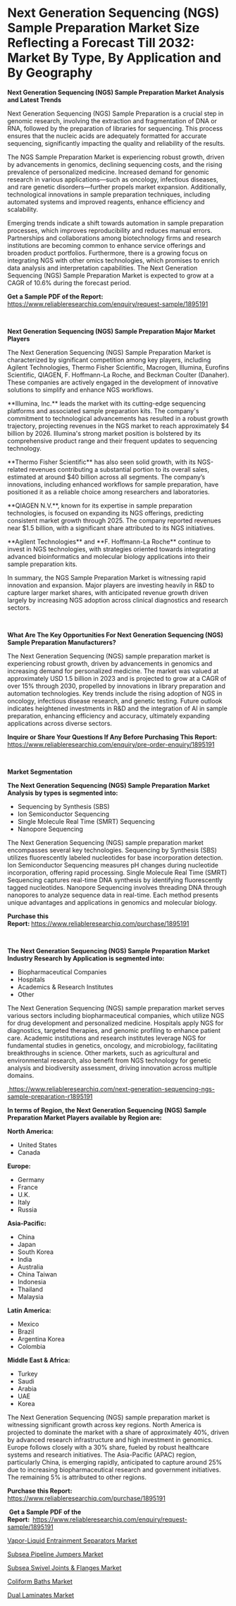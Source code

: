 <p><h1>Next Generation Sequencing (NGS) Sample Preparation Market Size Reflecting a Forecast Till 2032: Market By Type, By Application and By Geography</h1></p><p><strong>Next Generation Sequencing (NGS) Sample Preparation Market Analysis and Latest Trends</strong></p>
<p><p>Next Generation Sequencing (NGS) Sample Preparation is a crucial step in genomic research, involving the extraction and fragmentation of DNA or RNA, followed by the preparation of libraries for sequencing. This process ensures that the nucleic acids are adequately formatted for accurate sequencing, significantly impacting the quality and reliability of the results.</p><p>The NGS Sample Preparation Market is experiencing robust growth, driven by advancements in genomics, declining sequencing costs, and the rising prevalence of personalized medicine. Increased demand for genomic research in various applications—such as oncology, infectious diseases, and rare genetic disorders—further propels market expansion. Additionally, technological innovations in sample preparation techniques, including automated systems and improved reagents, enhance efficiency and scalability.</p><p>Emerging trends indicate a shift towards automation in sample preparation processes, which improves reproducibility and reduces manual errors. Partnerships and collaborations among biotechnology firms and research institutions are becoming common to enhance service offerings and broaden product portfolios. Furthermore, there is a growing focus on integrating NGS with other omics technologies, which promises to enrich data analysis and interpretation capabilities. The Next Generation Sequencing (NGS) Sample Preparation Market is expected to grow at a CAGR of 10.6% during the forecast period.</p></p>
<p><strong>Get a Sample PDF of the Report:&nbsp;</strong> <a href="https://www.reliableresearchiq.com/enquiry/request-sample/1895191?utm_campaign=1137&utm_medium=2&utm_source=Github&utm_content=ia&utm_term=28032025&utm_id=next-generation-sequencing-ngs-sample-preparation">https://www.reliableresearchiq.com/enquiry/request-sample/1895191</a></p>
<p>&nbsp;</p>
<p><strong>Next Generation Sequencing (NGS) Sample Preparation Major Market Players</strong></p>
<p><p>The Next Generation Sequencing (NGS) Sample Preparation Market is characterized by significant competition among key players, including Agilent Technologies, Thermo Fisher Scientific, Macrogen, Illumina, Eurofins Scientific, QIAGEN, F. Hoffmann-La Roche, and Beckman Coulter (Danaher). These companies are actively engaged in the development of innovative solutions to simplify and enhance NGS workflows.</p><p>**Illumina, Inc.** leads the market with its cutting-edge sequencing platforms and associated sample preparation kits. The company's commitment to technological advancements has resulted in a robust growth trajectory, projecting revenues in the NGS market to reach approximately $4 billion by 2026. Illumina's strong market position is bolstered by its comprehensive product range and their frequent updates to sequencing technology.</p><p>**Thermo Fisher Scientific** has also seen solid growth, with its NGS-related revenues contributing a substantial portion to its overall sales, estimated at around $40 billion across all segments. The company’s innovations, including enhanced workflows for sample preparation, have positioned it as a reliable choice among researchers and laboratories.</p><p>**QIAGEN N.V.**, known for its expertise in sample preparation technologies, is focused on expanding its NGS offerings, predicting consistent market growth through 2025. The company reported revenues near $1.5 billion, with a significant share attributed to its NGS initiatives.</p><p>**Agilent Technologies** and **F. Hoffmann-La Roche** continue to invest in NGS technologies, with strategies oriented towards integrating advanced bioinformatics and molecular biology applications into their sample preparation kits.</p><p>In summary, the NGS Sample Preparation Market is witnessing rapid innovation and expansion. Major players are investing heavily in R&D to capture larger market shares, with anticipated revenue growth driven largely by increasing NGS adoption across clinical diagnostics and research sectors.</p></p>
<p>&nbsp;</p>
<p><strong>What Are The Key Opportunities For Next Generation Sequencing (NGS) Sample Preparation Manufacturers?</strong></p>
<p><p>The Next Generation Sequencing (NGS) sample preparation market is experiencing robust growth, driven by advancements in genomics and increasing demand for personalized medicine. The market was valued at approximately USD 1.5 billion in 2023 and is projected to grow at a CAGR of over 15% through 2030, propelled by innovations in library preparation and automation technologies. Key trends include the rising adoption of NGS in oncology, infectious disease research, and genetic testing. Future outlook indicates heightened investments in R&D and the integration of AI in sample preparation, enhancing efficiency and accuracy, ultimately expanding applications across diverse sectors.</p></p>
<p><strong>Inquire or Share Your Questions If Any Before Purchasing This Report:</strong> <a href="https://www.reliableresearchiq.com/enquiry/pre-order-enquiry/1895191?utm_campaign=1137&utm_medium=2&utm_source=Github&utm_content=ia&utm_term=28032025&utm_id=next-generation-sequencing-ngs-sample-preparation">https://www.reliableresearchiq.com/enquiry/pre-order-enquiry/1895191</a></p>
<p>&nbsp;</p>
<p><strong>Market Segmentation</strong></p>
<p><strong>The Next Generation Sequencing (NGS) Sample Preparation Market Analysis by types is segmented into:</strong></p>
<p><ul><li>Sequencing by Synthesis (SBS)</li><li>Ion Semiconductor Sequencing</li><li>Single Molecule Real Time (SMRT) Sequencing</li><li>Nanopore Sequencing</li></ul></p>
<p><p>The Next Generation Sequencing (NGS) sample preparation market encompasses several key technologies. Sequencing by Synthesis (SBS) utilizes fluorescently labeled nucleotides for base incorporation detection. Ion Semiconductor Sequencing measures pH changes during nucleotide incorporation, offering rapid processing. Single Molecule Real Time (SMRT) Sequencing captures real-time DNA synthesis by identifying fluorescently tagged nucleotides. Nanopore Sequencing involves threading DNA through nanopores to analyze sequence data in real-time. Each method presents unique advantages and applications in genomics and molecular biology.</p></p>
<p><strong>Purchase this Report:&nbsp;</strong><a href="https://www.reliableresearchiq.com/purchase/1895191?utm_campaign=1137&utm_medium=2&utm_source=Github&utm_content=ia&utm_term=28032025&utm_id=next-generation-sequencing-ngs-sample-preparation">https://www.reliableresearchiq.com/purchase/1895191</a></p>
<p>&nbsp;</p>
<p><strong>The Next Generation Sequencing (NGS) Sample Preparation Market Industry Research by Application is segmented into:</strong></p>
<p><ul><li>Biopharmaceutical Companies</li><li>Hospitals</li><li>Academics & Research Institutes</li><li>Other</li></ul></p>
<p><p>The Next Generation Sequencing (NGS) sample preparation market serves various sectors including biopharmaceutical companies, which utilize NGS for drug development and personalized medicine. Hospitals apply NGS for diagnostics, targeted therapies, and genomic profiling to enhance patient care. Academic institutions and research institutes leverage NGS for fundamental studies in genetics, oncology, and microbiology, facilitating breakthroughs in science. Other markets, such as agricultural and environmental research, also benefit from NGS technology for genetic analysis and biodiversity assessment, driving innovation across multiple domains.</p></p>
<p><a href="https://www.reliableresearchiq.com/next-generation-sequencing-ngs-sample-preparation-r1895191?utm_campaign=1137&utm_medium=2&utm_source=Github&utm_content=ia&utm_term=28032025&utm_id=next-generation-sequencing-ngs-sample-preparation">&nbsp;https://www.reliableresearchiq.com/next-generation-sequencing-ngs-sample-preparation-r1895191</a></p>
<p><strong>In terms of Region, the Next Generation Sequencing (NGS) Sample Preparation Market Players available by Region are:</strong></p>
<p>
    <p> <strong> North America: </strong>
        <ul>
            <li>United States</li>
            <li>Canada</li>
        </ul>
        </p> 
    <p> <strong> Europe: </strong>
        <ul>
            <li>Germany</li>
            <li>France</li>
            <li>U.K.</li>
            <li>Italy</li>
            <li>Russia</li>
        </ul>
        </p> 
    <p> <strong> Asia-Pacific: </strong>
        <ul>
            <li>China</li>
            <li>Japan</li>
            <li>South Korea</li>
            <li>India</li>
            <li>Australia</li>
            <li>China Taiwan</li>
            <li>Indonesia</li>
            <li>Thailand</li>
            <li>Malaysia</li>
        </ul>
        </p> 
    <p> <strong> Latin America: </strong>
        <ul>
            <li>Mexico</li>
            <li>Brazil</li>
            <li>Argentina Korea</li>
            <li>Colombia</li>
        </ul>
        </p> 
    <p> <strong> Middle East & Africa: </strong>
        <ul>
            <li>Turkey</li>
            <li>Saudi</li>
            <li>Arabia</li>
            <li>UAE</li>
            <li>Korea</li>
        </ul>
    </p>
    </p>
<p><p>The Next Generation Sequencing (NGS) sample preparation market is witnessing significant growth across key regions. North America is projected to dominate the market with a share of approximately 40%, driven by advanced research infrastructure and high investment in genomics. Europe follows closely with a 30% share, fueled by robust healthcare systems and research initiatives. The Asia-Pacific (APAC) region, particularly China, is emerging rapidly, anticipated to capture around 25% due to increasing biopharmaceutical research and government initiatives. The remaining 5% is attributed to other regions.</p></p>
<p><strong>Purchase this Report: </strong><a href="https://www.reliableresearchiq.com/purchase/1895191?utm_campaign=1137&utm_medium=2&utm_source=Github&utm_content=ia&utm_term=28032025&utm_id=next-generation-sequencing-ngs-sample-preparation">https://www.reliableresearchiq.com/purchase/1895191</a></p>
<p>&nbsp;<strong>Get a Sample PDF of the Report:&nbsp;&nbsp;</strong><a href="https://www.reliableresearchiq.com/enquiry/request-sample/1895191?utm_campaign=1137&utm_medium=2&utm_source=Github&utm_content=ia&utm_term=28032025&utm_id=next-generation-sequencing-ngs-sample-preparation">https://www.reliableresearchiq.com/enquiry/request-sample/1895191</a></p>
<p><strong></strong></p>
<p><p><a href="https://github.com/cevzarvargem/Market-Research-Report-List-1/blob/main/vapor-liquid-entrainment-separators-market.md?utm_campaign=1137&utm_medium=2&utm_source=Github&utm_content=ia&utm_term=28032025&utm_id=next-generation-sequencing-ngs-sample-preparation">Vapor-Liquid Entrainment Separators Market</a></p><p><a href="https://github.com/rutupueyed/Market-Research-Report-List-1/blob/main/subsea-pipeline-jumpers-market.md?utm_campaign=1137&utm_medium=2&utm_source=Github&utm_content=ia&utm_term=28032025&utm_id=next-generation-sequencing-ngs-sample-preparation">Subsea Pipeline Jumpers Market</a></p><p><a href="https://github.com/burnicndole/Market-Research-Report-List-1/blob/main/subsea-swivel-joints-flanges-market.md?utm_campaign=1137&utm_medium=2&utm_source=Github&utm_content=ia&utm_term=28032025&utm_id=next-generation-sequencing-ngs-sample-preparation">Subsea Swivel Joints & Flanges Market</a></p><p><a href="https://github.com/navodfetiya/Market-Research-Report-List-1/blob/main/coliform-baths-market.md?utm_campaign=1137&utm_medium=2&utm_source=Github&utm_content=ia&utm_term=28032025&utm_id=next-generation-sequencing-ngs-sample-preparation">Coliform Baths Market</a></p><p><a href="https://github.com/doganaqev/Market-Research-Report-List-1/blob/main/dual-laminates-market.md?utm_campaign=1137&utm_medium=2&utm_source=Github&utm_content=ia&utm_term=28032025&utm_id=next-generation-sequencing-ngs-sample-preparation">Dual Laminates Market</a></p></p>